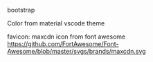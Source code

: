 bootstrap

Color from material vscode theme

favicon: maxcdn icon from font awesome
https://github.com/FortAwesome/Font-Awesome/blob/master/svgs/brands/maxcdn.svg